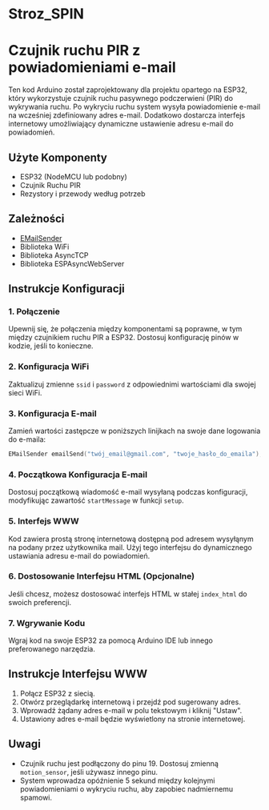 # Stroz_SPIN
# Czujnik ruchu PIR z powiadomieniami e-mail

Ten kod Arduino został zaprojektowany dla projektu opartego na ESP32, który wykorzystuje czujnik ruchu pasywnego podczerwieni (PIR) do wykrywania ruchu. Po wykryciu ruchu system wysyła powiadomienie e-mail na wcześniej zdefiniowany adres e-mail. Dodatkowo dostarcza interfejs internetowy umożliwiający dynamiczne ustawienie adresu e-mail do powiadomień.

## Użyte Komponenty
- ESP32 (NodeMCU lub podobny)
- Czujnik Ruchu PIR
- Rezystory i przewody według potrzeb

## Zależności
- [EMailSender](https://github.com/xreef/EMailSender)
- Biblioteka WiFi
- Biblioteka AsyncTCP
- Biblioteka ESPAsyncWebServer

## Instrukcje Konfiguracji

### 1. Połączenie
Upewnij się, że połączenia między komponentami są poprawne, w tym między czujnikiem ruchu PIR a ESP32. Dostosuj konfigurację pinów w kodzie, jeśli to konieczne.

### 2. Konfiguracja WiFi
Zaktualizuj zmienne `ssid` i `password` z odpowiednimi wartościami dla swojej sieci WiFi.

### 3. Konfiguracja E-mail
Zamień wartości zastępcze w poniższych linijkach na swoje dane logowania do e-maila:
```cpp
EMailSender emailSend("twój_email@gmail.com", "twoje_hasło_do_emaila");
```

### 4. Początkowa Konfiguracja E-mail
Dostosuj początkową wiadomość e-mail wysyłaną podczas konfiguracji, modyfikując zawartość `startMessage` w funkcji `setup`.

### 5. Interfejs WWW
Kod zawiera prostą stronę internetową dostępną pod adresem wysyłąnym na podany przez użytkownika mail. Użyj tego interfejsu do dynamicznego ustawiania adresu e-mail do powiadomień.

### 6. Dostosowanie Interfejsu HTML (Opcjonalne)
Jeśli chcesz, możesz dostosować interfejs HTML w stałej `index_html` do swoich preferencji.

### 7. Wgrywanie Kodu
Wgraj kod na swoje ESP32 za pomocą Arduino IDE lub innego preferowanego narzędzia.

## Instrukcje Interfejsu WWW
1. Połącz ESP32 z siecią.
2. Otwórz przeglądarkę internetową i przejdź pod sugerowany adres.
3. Wprowadź żądany adres e-mail w polu tekstowym i kliknij "Ustaw".
4. Ustawiony adres e-mail będzie wyświetlony na stronie internetowej.

## Uwagi
- Czujnik ruchu jest podłączony do pinu 19. Dostosuj zmienną `motion_sensor`, jeśli używasz innego pinu.
- System wprowadza opóźnienie 5 sekund między kolejnymi powiadomieniami o wykryciu ruchu, aby zapobiec nadmiernemu spamowi.

